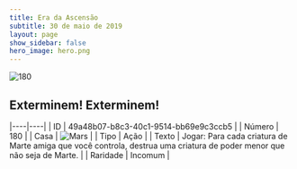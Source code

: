 ```yaml
---
title: Era da Ascensão
subtitle: 30 de maio de 2019
layout: page
show_sidebar: false
hero_image: hero.png
---
```


![180](https://cdn.keyforgegame.com/media/card_front/pt/435_180_J655Q26XV483_pt.png)

## Exterminem! Exterminem!

|----|----|
| ID | 49a48b07-b8c3-40c1-9514-bb69e9c3ccb5 |
| Número | 180 |
| Casa | ![Mars](https://archonarcana.com/images/thumb/d/de/Mars.png/22px-Mars.png "Marte") |
| Tipo | Ação |
| Texto | Jogar: Para cada criatura de Marte amiga que você controla, destrua  uma criatura de poder menor que  não seja de Marte. |
| Raridade | Incomum |
